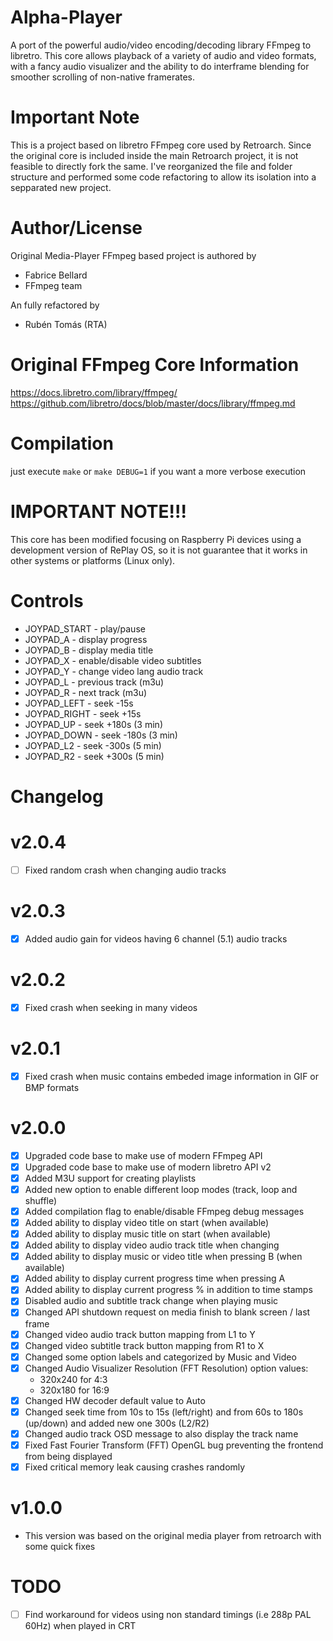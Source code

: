 # Alpha-Player

A port of the powerful audio/video encoding/decoding library FFmpeg to libretro. This core allows playback of a variety of audio and video formats, with a fancy audio visualizer and the ability to do interframe blending for smoother scrolling of non-native framerates.

# Important Note

This is a project based on libretro FFmpeg core used by Retroarch. Since the original core is included inside the main Retroarch project, it is not feasible to directly fork the same. I've reorganized the file and folder structure and performed some code refactoring to allow its isolation into a sepparated new project.

# Author/License

Original Media-Player FFmpeg based project is authored by

* Fabrice Bellard
* FFmpeg team

An fully refactored by

* Rubén Tomás (RTA)

# Original FFmpeg Core Information

https://docs.libretro.com/library/ffmpeg/
https://github.com/libretro/docs/blob/master/docs/library/ffmpeg.md

# Compilation
just execute `make` or `make DEBUG=1` if you want a more verbose execution

# IMPORTANT NOTE!!!
This core has been modified focusing on Raspberry Pi devices using a development version of RePlay OS, so it is not guarantee that it works in other systems or platforms (Linux only).

# Controls

* JOYPAD_START - play/pause
* JOYPAD_A - display progress
* JOYPAD_B - display media title
* JOYPAD_X - enable/disable video subtitles
* JOYPAD_Y - change video lang audio track
* JOYPAD_L - previous track (m3u)
* JOYPAD_R - next track (m3u)
* JOYPAD_LEFT - seek -15s
* JOYPAD_RIGHT - seek +15s
* JOYPAD_UP - seek +180s (3 min)
* JOYPAD_DOWN - seek -180s (3 min)
* JOYPAD_L2 - seek -300s (5 min)
* JOYPAD_R2 - seek +300s (5 min)

# Changelog

# v2.0.4
- [ ] Fixed random crash when changing audio tracks

# v2.0.3
- [X] Added audio gain for videos having 6 channel (5.1) audio tracks

# v2.0.2
- [X] Fixed crash when seeking in many videos

# v2.0.1
- [X] Fixed crash when music contains embeded image information in GIF or BMP formats

# v2.0.0
- [X] Upgraded code base to make use of modern FFmpeg API
- [X] Upgraded code base to make use of modern libretro API v2
- [X] Added M3U support for creating playlists
- [X] Added new option to enable different loop modes (track, loop and shuffle)
- [X] Added compilation flag to enable/disable FFmpeg debug messages
- [X] Added ability to display video title on start (when available)
- [X] Added ability to display music title on start (when available)
- [X] Added ability to display video audio track title when changing
- [X] Added ability to display music or video title when pressing B (when available)
- [X] Added ability to display current progress time when pressing A
- [X] Added ability to display current progress % in addition to time stamps
- [X] Disabled audio and subtitle track change when playing music
- [X] Changed API shutdown request on media finish to blank screen / last frame
- [X] Changed video audio track button mapping from L1 to Y
- [X] Changed video subtitle track button mapping from R1 to X
- [X] Changed some option labels and categorized by Music and Video
- [X] Changed Audio Visualizer Resolution (FFT Resolution) option values:
    * 320x240 for 4:3
    * 320x180 for 16:9
- [X] Changed HW decoder default value to Auto
- [X] Changed seek time from 10s to 15s (left/right) and from 60s to 180s (up/down) and added new one 300s (L2/R2)
- [X] Changed audio track OSD message to also display the track name
- [X] Fixed Fast Fourier Transform (FFT) OpenGL bug preventing the frontend from being displayed
- [X] Fixed critical memory leak causing crashes randomly

# v1.0.0
- This version was based on the original media player from retroarch with some quick fixes

# TODO

- [ ] Find workaround for videos using non standard timings (i.e 288p PAL 60Hz) when played in CRT